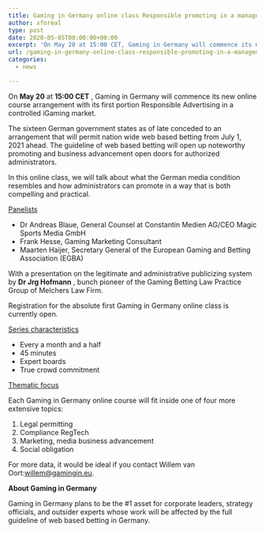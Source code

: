 ```yaml
---
title: Gaming in Germany online class Responsible promoting in a managed iGaming market
author: xforeal 
type: post
date: 2020-05-05T00:00:00+00:00
excerpt: 'On May 20 at 15:00 CET, Gaming in Germany will commence its new online class arrangement with its first portion Responsible Advertising in a managed iGaming market '
url: /gaming-in-germany-online-class-responsible-promoting-in-a-managed-igaming-market/
categories:
  - news

---
```

On **May 20** at **15:00 CET** , Gaming in Germany will commence its new online course arrangement with its first portion Responsible Advertising in a controlled iGaming market. 

The sixteen German government states as of late conceded to an arrangement that will permit nation wide web based betting from July 1, 2021 ahead. The guideline of web based betting will open up noteworthy promoting and business advancement open doors for authorized administrators. 

In this online class, we will talk about what the German media condition resembles and how administrators can promote in a way that is both compelling and practical. 

<u>Panelists</u>

  * Dr Andreas Blaue, General Counsel at Constantin Medien AG/CEO Magic Sports Media GmbH 
  * Frank Hesse, Gaming Marketing Consultant 
  * Maarten Haijer, Secretary General of the European Gaming and Betting Association (EGBA) 

With a presentation on the legitimate and administrative publicizing system by **Dr Jrg Hofmann** , bunch pioneer of the Gaming Betting Law Practice Group of Melchers Law Firm. 

Registration for the absolute first Gaming in Germany online class is currently open. 

<u>Series characteristics</u>

  * Every a month and a half 
  * 45 minutes 
  * Expert boards 
  * True crowd commitment 

<u>Thematic focus</u>

Each Gaming in Germany online course will fit inside one of four more extensive topics: 

  1. Legal permitting 
  2. Compliance RegTech 
  3. Marketing, media business advancement 
  4. Social obligation 

For more data, it would be ideal if you contact Willem van Oort:willem@gamingin.eu. 

**About Gaming in Germany** 

Gaming in Germany plans to be the #1 asset for corporate leaders, strategy officials, and outsider experts whose work will be affected by the full guideline of web based betting in Germany.